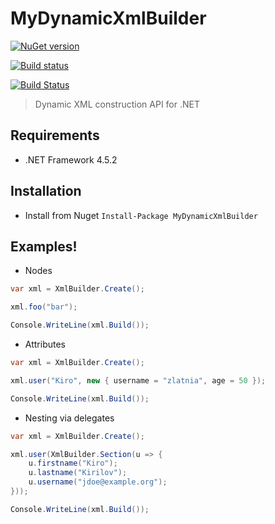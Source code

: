 # MyDynamicXmlBuilder

[![NuGet version](https://badge.fury.io/nu/MyDynamicXmlBuilder.svg)](https://badge.fury.io/nu/MyDynamicXmlBuilder)

[![Build status](https://ci.appveyor.com/api/projects/status/ilklj1gfluf4l0dp?svg=true)](https://ci.appveyor.com/project/IvanIvanov/mydynamicxmlbuilder)

[![Build Status](https://travis-ci.org/csyntax/MyDynamicXmlBuilder.svg?branch=master)](https://travis-ci.org/csyntax/MyDynamicXmlBuilder)

> Dynamic XML construction API for .NET

## Requirements
* .NET Framework 4.5.2

## Installation
- Install from Nuget `Install-Package MyDynamicXmlBuilder`

## Examples!

* Nodes

```c#
var xml = XmlBuilder.Create();

xml.foo("bar");

Console.WriteLine(xml.Build());
```

* Attributes

```c#
var xml = XmlBuilder.Create();

xml.user("Kiro", new { username = "zlatnia", age = 50 });

Console.WriteLine(xml.Build());
```

* Nesting via delegates

```c#
var xml = XmlBuilder.Create();

xml.user(XmlBuilder.Section(u => {
    u.firstname("Kiro");
    u.lastname("Kirilov");
    u.username("jdoe@example.org");
}));

Console.WriteLine(xml.Build());
```
